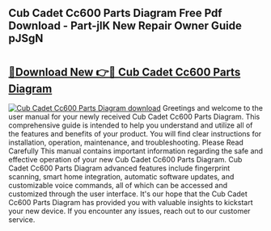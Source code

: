 ## Cub Cadet Cc600 Parts Diagram Free Pdf Download - Part-jlK New Repair Owner Guide pJSgN

# <h2><a href="http://dftsz4.blite.top/?on=Cub+Cadet+Cc600+Parts+Diagram">🔗Download New 👉🔴 Cub Cadet Cc600 Parts Diagram</a></h2>

[![Cub Cadet Cc600 Parts Diagram download](https://i.imgur.com/lujVjoI.png)](http://dftsz4.blite.top/?on=Cub+Cadet+Cc600+Parts+Diagram)
Greetings and welcome to the user manual for your newly received Cub Cadet Cc600 Parts Diagram. This comprehensive guide is intended to help you understand and utilize all of the features and benefits of your product. You will find clear instructions for installation, operation, maintenance, and troubleshooting. Please Read Carefully This manual contains important information regarding the safe and effective operation of your new Cub Cadet Cc600 Parts Diagram. Cub Cadet Cc600 Parts Diagram advanced features include fingerprint scanning, smart home integration, automatic software updates, and customizable voice commands, all of which can be accessed and customized through the user interface. It's our hope that the Cub Cadet Cc600 Parts Diagram has provided you with valuable insights to kickstart your new device. If you encounter any issues, reach out to our customer service.
